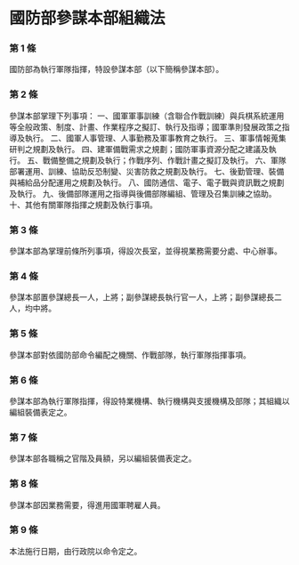 # 國防部參謀本部組織法

### 第 1 條

國防部為執行軍隊指揮，特設參謀本部（以下簡稱參謀本部）。

### 第 2 條

參謀本部掌理下列事項：
一、國軍軍事訓練（含聯合作戰訓練）與兵棋系統運用等全般政策、制度、計畫、作業程序之擬訂、執行及指導；國軍準則發展政策之指導及執行。
二、國軍人事管理、人事勤務及軍事教育之執行。
三、軍事情報蒐集研判之規劃及執行。
四、建軍備戰需求之規劃；國防軍事資源分配之建議及執行。
五、戰備整備之規劃及執行；作戰序列、作戰計畫之擬訂及執行。
六、軍隊部署運用、訓練、協助反恐制變、災害防救之規劃及執行。
七、後勤管理、裝備與補給品分配運用之規劃及執行。
八、國防通信、電子、電子戰與資訊戰之規劃及執行。
九、後備部隊運用之指導與後備部隊編組、管理及召集訓練之協助。
十、其他有關軍隊指揮之規劃及執行事項。

### 第 3 條

參謀本部為掌理前條所列事項，得設次長室，並得視業務需要分處、中心辦事。

### 第 4 條

參謀本部置參謀總長一人，上將；副參謀總長執行官一人，上將；副參謀總長二人，均中將。

### 第 5 條

參謀本部對依國防部命令編配之機關、作戰部隊，執行軍隊指揮事項。

### 第 6 條

參謀本部為執行軍隊指揮，得設特業機構、執行機構與支援機構及部隊；其組織以編組裝備表定之。

### 第 7 條

參謀本部各職稱之官階及員額，另以編組裝備表定之。

### 第 8 條

參謀本部因業務需要，得進用國軍聘雇人員。

### 第 9 條

本法施行日期，由行政院以命令定之。
